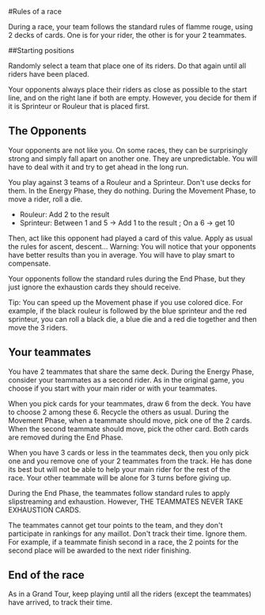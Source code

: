 #Rules of a race

During a race, your team follows the standard rules of flamme rouge, using 2 decks of cards. One is for your rider, the other is for your 2 teammates.

##Starting positions

Randomly select a team that place one of its riders. Do that again until all riders have been placed.

Your opponents always place their riders as close as possible to the start line, and on the right lane if both are empty. However, you decide for them if it is Sprinteur or Rouleur that is placed first.

## The Opponents

Your opponents are not like you. On some races, they can be surprisingly strong and simply fall apart on another one. They are unpredictable. You will have to deal with it and try to get ahead in the long run.

You play against 3 teams of a Rouleur and a Sprinteur. Don't use decks for them. In the Energy Phase, they do nothing. During the Movement Phase, to move a rider, roll a die.
- Rouleur: Add 2 to the result
- Sprinteur: Between 1 and 5 -> Add 1 to the result ; On a 6 -> get 10

Then, act like this opponent had played a card of this value. Apply as usual the rules for ascent, descent...
Warning: You will notice that your opponents have better results than you in average. You will have to play smart to compensate.

Your opponents follow the standard rules during the End Phase, but they just ignore the exhaustion cards they should receive.

Tip: You can speed up the Movement phase if you use colored dice. For example, if the black rouleur is followed by the blue sprinteur and the red sprinteur, you can roll a black die, a blue die and a red die together and then move the 3 riders.

## Your teammates

You have 2 teammates that share the same deck.
During the Energy Phase, consider your teammates as a second rider. As in the original game, you choose if you start with your main rider or with your teammates.

When you pick cards for your teammates, draw 6 from the deck. You have to choose 2 among these 6. Recycle the others as usual.
During the Movement Phase, when a teammate should move, pick one of the 2 cards. When the second teammate should move, pick the other card. Both cards are removed during the End Phase.

When you have 3 cards or less in the teammates deck, then you only pick one and you remove one of your 2 teammates from the track. He has done its best but will not be able to help your main rider for the rest of the race. Your other teammate will be alone for 3 turns before giving up.

During the End Phase, the teammates follow standard rules to apply slipstreaming and exhaustion. However, THE TEAMMATES NEVER TAKE EXHAUSTION CARDS.

The teammates cannot get tour points to the team, and they don't participate in rankings for any maillot. Don't track their time. Ignore them. For example, if a teammate finish second in a race, the 2 points for the second place will be awarded to the next rider finishing.

## End of the race

As in a Grand Tour, keep playing until all the riders (except the teammates) have arrived, to track their time.

